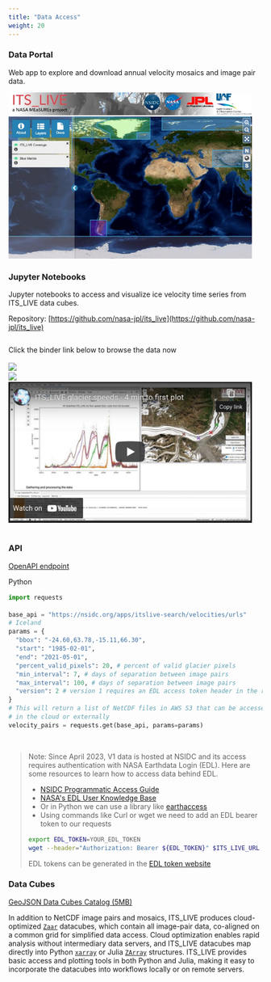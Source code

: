 ```yaml
---
title: "Data Access"
weight: 20
---
```


### Data Portal

Web app to explore and download annual velocity mosaics and image pair data.

<div class="columns">
  <div class="column">
    <a href="https://nsidc.org/apps/itslive/" target="_blank" class="custom-image">
      <img src="images/webapp.jpg" />
    </a>
  </div>
  <div class="column"></div>
</div>

### Jupyter Notebooks

Jupyter notebooks to access and visualize ice velocity time series from ITS_LIVE data cubes.

Repository: [https://github.com/nasa-jpl/its_live](https://github.com/nasa-jpl/its_live)

<div class="columns">
  <div class="column">
    <p>
    Click the binder link below to browse the data now <br><br>
     <a href="https://itslive-dashboard.labs.nsidc.org/" target="_blank"><img src="https://img.shields.io/badge/Launch-Voilà-lightblue?atyle=plastic&logo=jupyter" class="custom-image"/></a><br>
    <a href="https://mybinder.org/v2/gh/nasa-jpl/its_live/main?urlpath=lab/tree/notebooks" target="_blank"><img src="https://img.shields.io/badge/Launch-Binder-lightgreen?atyle=plastic&logo=jupyter" class="custom-image"/></a><br>
  <a href="https://www.youtube.com/watch?v=G7E7rE5npvg" target="_blank"><img src="images/youtube-screen.jpg"></a>
   </p>
  </div>
  <div class="column"></div>
</div>


### API

[OpenAPI endpoint](https://nsidc.org/apps/itslive-search/docs)


Python

<div class="align-left">


```python
import requests

base_api = "https://nsidc.org/apps/itslive-search/velocities/urls"
# Iceland
params = {
  "bbox": "-24.60,63.78,-15.11,66.30",
  "start": "1985-02-01",
  "end": "2021-05-01",
  "percent_valid_pixels": 20, # percent of valid glacier pixels
  "min_interval": 7, # days of separation between image pairs
  "max_interval": 100, # days of separation between image pairs
  "version": 2 # version 1 requires an EDL access token header in the request
}
# This will return a list of NetCDF files in AWS S3 that can be accessed
# in the cloud or externally
velocity_pairs = requests.get(base_api, params=params)
```

<br>

> Note: Since April 2023, V1 data is hosted at NSIDC and its access requires authentication with NASA Earthdata Login (EDL).
> Here are some resources to learn how to access data behind EDL.
> * [NSIDC Programmatic Access Guide](https://nsidc.org/data/user-resources/help-center/programmatic-data-access-guide)
> * [NASA's EDL User Knowledge Base](https://wiki.earthdata.nasa.gov/display/EL/EDL+User+Knowledge+Base)
> * Or in Python we can use a library like [earthaccess](https://github.com/nsidc/earthaccess)
> * Using commands like Curl or wget we need to add an EDL bearer token to our requests
> ```bash
> export EDL_TOKEN=YOUR_EDL_TOKEN
> wget --header="Authorization: Bearer ${EDL_TOKEN}" $ITS_LIVE_URL
> ```
> EDL tokens can be generated in the [EDL token website](https://urs.earthdata.nasa.gov/home)
</div>


### Data Cubes


[GeoJSON Data Cubes Catalog (5MB)](https://its-live-data.s3.amazonaws.com/datacubes/catalog_v02.json)


In addition to NetCDF image pairs and mosaics, ITS_LIVE produces cloud-optimized [`Zaar`](https://zarr.readthedocs.io/en/stable/) datacubes, which contain all image-pair data, co-aligned on a common grid for simplified data access. Cloud optimization enables rapid analysis without intermediary data servers, and ITS_LIVE datacubes map directly into Python [`xarray`](https://docs.xarray.dev/en/stable/) or Julia  [`ZArray`](https://docs.julialang.org/en/v1/manual/arrays/) structures. ITS_LIVE provides basic access and plotting tools in both Python and Julia, making it easy to incorporate the datacubes into workflows locally or on remote servers.


